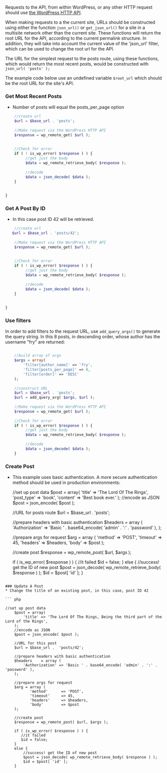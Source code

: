 Requests to the API, from within WordPress, or any other HTTP request should use [the WordPress HTTP API](http://codex.wordpress.org/HTTP_API).

When making requests to a the current site, URLs should be constructed using either the function `json_url()` or `get_json_url()` for a site in a multisite network other than the current site. These functions will return the root URL for the API, according to the current permalink structure. In addition, they will take into account the current value of the 'json_url' filter, which can be used to change the root url for the API.

The URL for the simplest request to the posts route, using these functions, which would return the most recent posts, would be constructed with `json_url( 'posts' );`

The example code below use an undefined variable `$root_url` which should be the root URL for the site's API.

### Get Most Recent Posts
* Number of posts will equal the posts_per_page option
``` php
    //create url
    $url = $base_url . 'posts';
    
    //Make request via the WordPress HTTP API
    $response = wp_remote_get( $url );
 
  
    //Check for error
    if ( ! is_wp_error( $response ) ) {
         //get just the body
         $data = wp_remote_retrieve_body( $response );
         
         //decode
         $data = json_decode( $data );
    }
    
 
}
```

### Get A Post By ID
* In this case post ID 42 will be retrieved.

``` php
    //create url
   $url = $base_url . 'posts/42';
    
    //Make request via the WordPress HTTP API
    $response = wp_remote_get( $url );
 
  
    //Check for error
    if ( ! is_wp_error( $response ) ) {
         //get just the body
         $data = wp_remote_retrieve_body( $response );
         
         //decode
         $data = json_decode( $data );
    }
    
 
}
```

### Use filters
In order to add filters to the request URL, use `add_query_args()` to generate the query string. In this 8 posts, in descending order, whose author has the username "fry" are returned:
``` php

    //build array of args
    $args = array( 
        'filter[author_name]' => 'fry',
        'filter[posts_per_page]' => 8,
        'filter[order]' => 'DESC'
    );
    
    //construct URL
    $url = $base_url . 'posts';
    $url = add_query_arg( $args, $url );
    
    //Make request via the WordPress HTTP API
    $response = wp_remote_get( $url );
  
    //Check for error
    if ( ! is_wp_error( $response ) ) {
         //get just the body
         $data = wp_remote_retrieve_body( $response );
         
         //decode
         $data = json_decode( $data );
    }
```

### Create Post
* This example uses basic authentication. A more secure authentication method should be used in production environments:

    //set up post data
    $post = array(
        'title' => 'The Lord Of The Rings',
        'post_type' => 'book',
        'content' => 'Best book ever.'
    );
    //encode as JSON
    $post = json_encode( $post );
    
    //URL for posts route
    $url = $base_url . 'posts';
    
    //prepare headers with basic authentication
    $headers    = array (
        'Authorization' => 'Basic ' . base64_encode( 'admin' . ':' . 'password' ),
    );
    
    //prepare args for request
    $arg = array (
           'method'      => 'POST',
           'timeout'     => 45,
           'headers'     => $headers,
           'body'        => $post
    );
    
    //create post
    $response = wp_remote_post( $url, $args );
 
    if ( is_wp_error( $response ) ) {
       //it failed
       $id = false;
    }
    else {
        //success! get the ID of new post
        $post = json_decode( wp_remote_retrieve_body( $response ) );
        $id = $post[ 'id' ];
    }
```

### Update A Post
* Change the title of an existing post, in this case, post ID 42

``` php

//set up post data
    $post = array(
        'title' => 'The Lord Of The Rings, Being the third part of the Lord of the Rings',
    );
    //encode as JSON
    $post = json_encode( $post );
    
    //URL for this post
    $url = $base_url .  'posts/42';
    
    //prepare headers with basic authentication
    $headers    = array (
        'Authorization' => 'Basic ' . base64_encode( 'admin' . ':' . 'password' ),
    );
    
    //prepare args for request
    $arg = array (
           'method'      => 'POST',
           'timeout'     => 45,
           'headers'     => $headers,
           'body'        => $post
    );
    
    //create post
    $response = wp_remote_post( $url, $args );
 
    if ( is_wp_error( $response ) ) {
       //it failed
       $id = false;
    }
    else {
        //success! get the ID of new post
        $post = json_decode( wp_remote_retrieve_body( $response ) );
        $id = $post[ 'id' ];
    }
```


